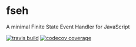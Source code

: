 # fseh
A minimal Finite State Event Handler for JavaScript

[![travis build](https://img.shields.io/travis/0xfede/fseh.svg)](https://travis-ci.org/0xfede/fseh)
[![codecov coverage](https://img.shields.io/codecov/c/github/0xfede/fseh.svg)](https://codecov.io/gh/0xfede/fseh)

